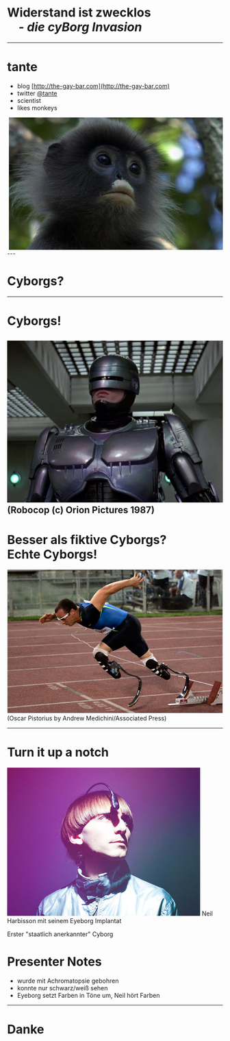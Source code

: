 # Widerstand ist zwecklos <br> &nbsp; &nbsp; *- die cyBorg Invasion*

---

# tante

* blog [http://the-gay-bar.com](http://the-gay-bar.com)
* twitter [@tante](http://the-gay-bar.com)
* scientist
* likes monkeys 
<img src="images/tante.jpg" style="float:right">
---

# Cyborgs? 

---
# Cyborgs!

![Robocop](images/robocop.jpg)
(Robocop (c) Orion Pictures 1987)
---
# Besser als fiktive Cyborgs? <br>Echte Cyborgs!

![Oscar Pistorius](images/pistorius.jpg)
(Oscar Pistorius by Andrew Medichini/Associated Press)

---
# Turn it up a notch

![Neil Harbisson](images/Neil_Harbisson_Cyborg.jpg)
Neil Harbisson mit seinem Eyeborg Implantat

Erster "staatlich anerkannter" Cyborg

# Presenter Notes

  - wurde mit Achromatopsie gebohren
  - konnte nur schwarz/weiß sehen
  - Eyeborg setzt Farben in Töne um, Neil hört Farben

---

# Danke
